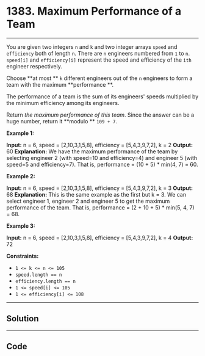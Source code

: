 # 1383. Maximum Performance of a Team

---

You are given two integers `n` and `k` and two integer arrays `speed` and `efficiency` both of length `n`. There are `n` engineers numbered from `1` to `n`. `speed[i]` and `efficiency[i]` represent the speed and efficiency of the `ith` engineer respectively.

Choose **at most ** `k` different engineers out of the `n` engineers to form a team with the maximum **performance **.

The performance of a team is the sum of its engineers' speeds multiplied by the minimum efficiency among its engineers.

Return _the maximum performance of this team_. Since the answer can be a huge number, return it **modulo ** `109 + 7`.

 

**Example 1:**


**Input:** n = 6, speed = [2,10,3,1,5,8], efficiency = [5,4,3,9,7,2], k = 2
**Output:** 60
**Explanation:** 
We have the maximum performance of the team by selecting engineer 2 (with speed=10 and efficiency=4) and engineer 5 (with speed=5 and efficiency=7). That is, performance = (10 + 5) * min(4, 7) = 60.


**Example 2:**


**Input:** n = 6, speed = [2,10,3,1,5,8], efficiency = [5,4,3,9,7,2], k = 3
**Output:** 68
**Explanation:** This is the same example as the first but k = 3. We can select engineer 1, engineer 2 and engineer 5 to get the maximum performance of the team. That is, performance = (2 + 10 + 5) * min(5, 4, 7) = 68.


**Example 3:**


**Input:** n = 6, speed = [2,10,3,1,5,8], efficiency = [5,4,3,9,7,2], k = 4
**Output:** 72


 

**Constraints:**

  * `1 <= k <= n <= 105`
  * `speed.length == n`
  * `efficiency.length == n`
  * `1 <= speed[i] <= 105`
  * `1 <= efficiency[i] <= 108`

---

## Solution



---

## Code
```python


```